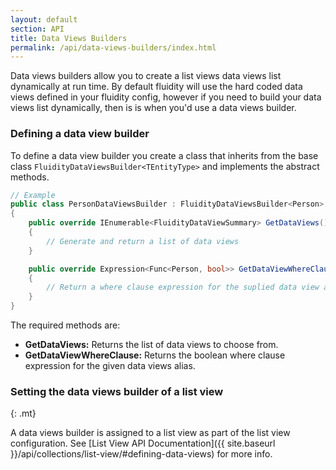 ```yaml
---
layout: default
section: API
title: Data Views Builders
permalink: /api/data-views-builders/index.html
---
```


Data views builders allow you to create a list views data views list dynamically at run time. By default fluidity will use the hard coded data views defined in your fluidity config, however if you need to build your data views list dynamically, then is is when you'd use a data views builder.

### Defining a data view builder

To define a data view builder you create a class that inherits from the base class `FluidityDataViewsBuilder<TEntityType>` and implements the abstract methods.

````csharp
// Example
public class PersonDataViewsBuilder : FluidityDataViewsBuilder<Person>
{
    public override IEnumerable<FluidityDataViewSummary> GetDataViews()
    {
        // Generate and return a list of data views
    }

    public override Expression<Func<Person, bool>> GetDataViewWhereClause(string dataViewAlias)
    {
        // Return a where clause expression for the suplied data view alias
    }
}
````

The required methods are:

* **GetDataViews:** Returns the list of data views to choose from.
* **GetDataViewWhereClause:** Returns the boolean where clause expression for the given data views alias.

### Setting the data views builder of a list view
{: .mt}

A data views builder is assigned to a list view as part of the list view configuration. See [List View API Documentation]({{ site.baseurl }}/api/collections/list-view/#defining-data-views) for more info.